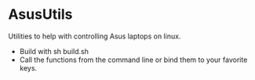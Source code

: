 # AsusUtils
Utilities to help with controlling Asus laptops on linux.

- Build with sh build.sh
- Call the functions from the command line or bind them to your favorite keys.

